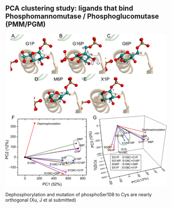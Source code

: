 ## PCA clustering study: ligands that bind Phosphomannomutase / Phosphoglucomutase (PMM/PGM)  

<img src='../../png/examples/biplot.jpeg' width=800>

Dephosphorylation and mutation of phosphoSer108 to Cys are nearly orthogonal (Xu, J et al
submitted)
